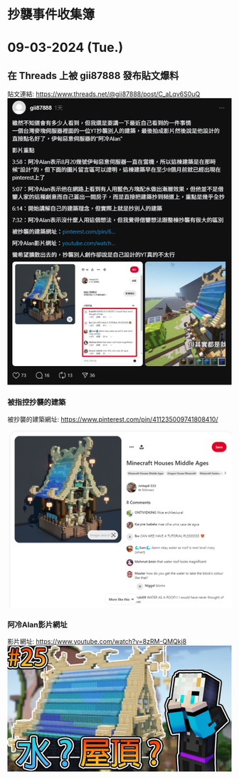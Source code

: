 # 抄襲事件收集簿

# 09-03-2024 (Tue.)

## 在 Threads 上被 gii87888 發布貼文爆料

貼文連結: https://www.threads.net/@gii87888/post/C_aLqv6S0uQ
![gii87888於20240903發布貼文爆料](https://raw.githubusercontent.com/FireBurn8787/Minecraft-Alan-Collections/main/imgs/09-03-2024_Thread_gii87888.png)

### 被指控抄襲的建築
被抄襲的建築網址: https://www.pinterest.com/pin/411235009741808410/

![被抄襲的建築釘圖](https://raw.githubusercontent.com/FireBurn8787/Minecraft-Alan-Collections/main/imgs/09-03-2024_Pinterest_Jottape033.png)

### 阿冷Alan影片網址

影片網址: https://www.youtube.com/watch?v=8zRM-QMQkj8
<a href="https://www.youtube.com/watch?v=8zRM-QMQkj8">
    <img src="https://raw.githubusercontent.com/FireBurn8787/Minecraft-Alan-Collections/main/imgs/08-31-2024_Youtube_Alanmmvmc_8zRM-QMQkj8_Thumbnail.jpg"/>
</a>
